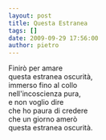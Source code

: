 ```yaml
---
layout: post
title: Questa Estranea
tags: []
date: 2009-09-29 17:56:00
author: pietro
---
```

Finirò per amare<br/>questa estranea oscurità,<br/>immerso fino al collo<br/>nell'incoscienza pura,<br/>e non voglio dire<br/>che ho paura di credere<br/>che un giorno amerò<br/>questa estranea oscurità.
